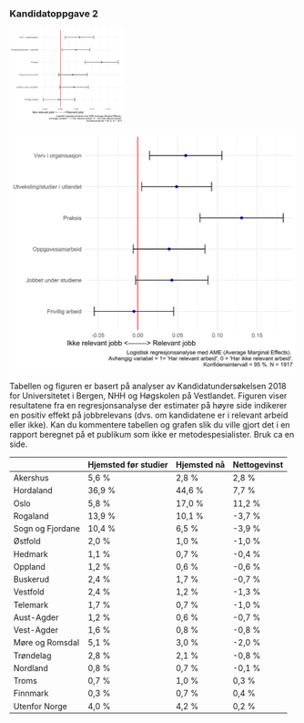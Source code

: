 
### Kandidatoppgave 2

<img src="/resources/regresjon.png" alt="Regresjon" style="max-width:200px !important;"/>

![Regresjon](/resources/regresjon.png)

Tabellen og figuren er basert på analyser av Kandidatundersøkelsen 2018 for Universitetet i Bergen, NHH og Høgskolen på Vestlandet. Figuren viser resultatene fra en regresjonsanalyse der estimater på høyre side indikerer en positiv effekt på jobbrelevans (dvs. om kandidatene er i relevant arbeid eller ikke). Kan du kommentere tabellen og grafen slik du ville gjort det i en rapport beregnet på et publikum som ikke er metodespesialister. Bruk ca en side.

|                   |Hjemsted før studier   |	Hjemsted nå |Nettogevinst   |
|---                |---                    |---            |---            |
|Akershus           |5,6 %                  |2,8 %          |2,8 %          |
|Hordaland          |36,9 %                 |44,6 %         |7,7 %          |
|Oslo               |5,8 %                  |17,0 %         |11,2 %         |
|Rogaland           |13,9 %                 |10,1 %         |-3,7 %         |
|Sogn og Fjordane	|10,4 %                 |6,5 %          |-3,9 %         |
|Østfold            |2,0 %                  |1,0 %          |-1,0 %         |
|Hedmark            |1,1 %                  |0,7 %          |-0,4 %         |
|Oppland	        |1,2 %                  |0,6 %          |-0,6 %         |
|Buskerud           |2,4 %                  |1,7 %          |-0,7 %         |
|Vestfold           |2,4 %	                |1,2 %	        |-1,3 %         |
|Telemark	        |1,7 %	                |0,7 %	        |-1,0 %         |
|Aust-Agder	        |1,2 %	                |0,6 %	        |-0,7 %         |
|Vest-Agder	        |1,6 %	                |0,8 %	        |-0,8 %         |
|Møre og Romsdal	|5,1 %	                |3,0 %	        |-2,0 %         |
|Trøndelag	        |2,8 %	                |2,1 %	        |-0,8 %         |
|Nordland	        |0,8 %	                |0,7 %	        |-0,1 %         |
|Troms	            |0,7 %	                |1,0 %	        |0,3 %          |
|Finnmark	        |0,3 %	                |0,7 %	        |0,4 %          |
|Utenfor Norge	    |4,0 %	                |4,2 %	        |0,2 %          |
